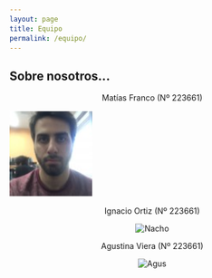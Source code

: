 ```yaml
---
layout: page
title: Equipo
permalink: /equipo/
---
```


## Sobre nosotros...

<html>  
    
<div style="text-align: center">  
  
Matías Franco (Nº 223661)  
  
</div>  

<body>  
  
<img src="https://github.com/SisCom-PI2-2023-2/proyecto-pick-to-pharmacy/blob/main/docs/assets/Matias.png" alt="Matias" display: block margin-left: auto margin-right: auto>  

</body>  

<div style="text-align: center;">  
  
Ignacio Ortiz (Nº 223661)  
   
</div>  

<center>  

![Nacho](/assets/Nacho.png)  

</center>


<div style="text-align: center;">  
  
Agustina Viera (Nº 223661)   
  
</div>  

<center>  

![Agus](/assets/Agus.png)  

</center>

</html>  
